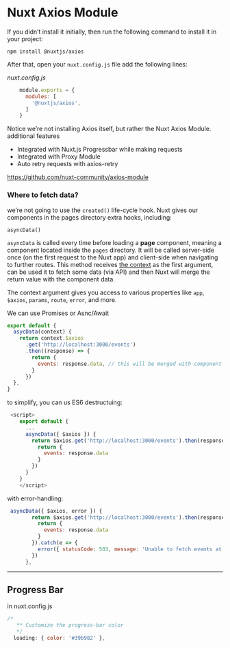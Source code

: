 # Nuxt Axios Module

If you didn’t install it initially, then run the following command to install it in your project:

```
npm install @nuxtjs/axios
```

After that, open your `nuxt.config.js` file add the following lines:

*nuxt.config.js*

```javascript
    module.exports = {
      modules: [
        '@nuxtjs/axios',
      ]
    }
```

Notice we’re not installing Axios itself, but rather the Nuxt Axios Module. additional features

- Integrated with Nuxt.js Progressbar while making requests
- Integrated with Proxy Module
- Auto retry requests with axios-retry

https://github.com/nuxt-community/axios-module

### Where to fetch data?

we’re not going to use the `created()` life-cycle hook. Nuxt gives our components in the pages directory extra hooks, including:

`asyncData()`

`asyncData` is called every time before loading a **page** component, meaning a component located inside the `pages` directory. It will be called server-side once (on the first request to the Nuxt app) and client-side when navigating to further routes. This method receives [the context](https://nuxtjs.org/api/context) as the first argument, can be used it to fetch some data (via API) and then Nuxt will merge the return value with the component data.

The context argument gives you access to various properties like `app`, `$axios`, `params`, `route`, `error`, and more. 

We can use Promises or Asnc/Await

```js
export default {
  asycData(context) {
    return context.$axios
      .get('http://localhost:3000/events')
      .then((response) => {
        return {
          events: response.data, // this will be merged with component data
        }
      })
  },
}
```



to simplify, you can us ES6 destructuing:

```js
 <script>
    export default {
      ...
      asyncData({ $axios }) {
        return $axios.get('http://localhost:3000/events').then(response => {
          return {
            events: response.data
          }
        })
      }
    }
    </script>
```

with error-handling:

```js
 asyncData({ $axios, error }) {
        return $axios.get('http://localhost:3000/events').then(response => {
          return {
            events: response.data
          }
        }).catch(e => {
          error({ statusCode: 503, message: 'Unable to fetch events at this time, please try again' })
        })
      },
```

------

## Progress Bar

in nuxt.config.js

```js
/*
   ** Customize the progress-bar color
   */
  loading: { color: '#39b982' },
```

